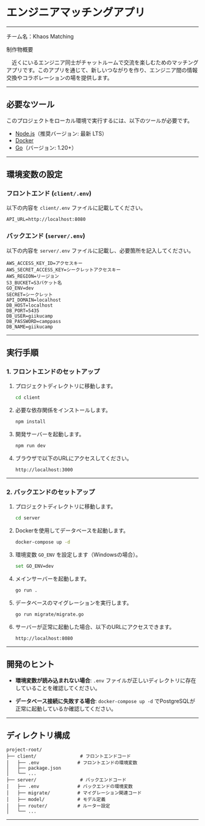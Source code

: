 # エンジニアマッチングアプリ

---

チーム名：Khaos Matching

制作物概要

　近くにいるエンジニア同士がチャットルームで交流を楽しむためのマッチングアプリです。このアプリを通じて、新しいつながりを作り、エンジニア間の情報交換やコラボレーションの場を提供します。

---

## 必要なツール

このプロジェクトをローカル環境で実行するには、以下のツールが必要です。

- [Node.js](https://nodejs.org/)（推奨バージョン: 最新 LTS）
- [Docker](https://www.docker.com/)
- [Go](https://go.dev/)（バージョン: 1.20+）

---

## 環境変数の設定

### フロントエンド (`client/.env`)

以下の内容を `client/.env` ファイルに記載してください。

```env
API_URL=http://localhost:8080
```

### バックエンド (`server/.env`)

以下の内容を `server/.env` ファイルに記載し、必要箇所を記入してください。

```env
AWS_ACCESS_KEY_ID=アクセスキー
AWS_SECRET_ACCESS_KEY=シークレットアクセスキー
AWS_REGION=リージョン
S3_BUCKET=S3バケット名
GO_ENV=dev
SECRET=シークレット
API_DOMAIN=localhost
DB_HOST=localhost
DB_PORT=5435
DB_USER=giikucamp
DB_PASSWORD=camppass
DB_NAME=giikucamp
```

---

## 実行手順

### 1. フロントエンドのセットアップ

1. プロジェクトディレクトリに移動します。
   ```bash
   cd client
   ```

2. 必要な依存関係をインストールします。
   ```bash
   npm install
   ```

3. 開発サーバーを起動します。
   ```bash
   npm run dev
   ```

4. ブラウザで以下のURLにアクセスしてください。
   ```
   http://localhost:3000
   ```

---

### 2. バックエンドのセットアップ

1. プロジェクトディレクトリに移動します。
   ```bash
   cd server
   ```

2. Dockerを使用してデータベースを起動します。
   ```bash
   docker-compose up -d
   ```

3. 環境変数 `GO_ENV` を設定します（Windowsの場合）。
   ```bash
   set GO_ENV=dev
   ```

4. メインサーバーを起動します。
   ```bash
   go run .
   ```

5. データベースのマイグレーションを実行します。
   ```bash
   go run migrate/migrate.go
   ```

6. サーバーが正常に起動した場合、以下のURLにアクセスできます。
   ```
   http://localhost:8080
   ```

---

## 開発のヒント

- **環境変数が読み込まれない場合**:
  `.env` ファイルが正しいディレクトリに存在していることを確認してください。

- **データベース接続に失敗する場合**:
  `docker-compose up -d` でPostgreSQLが正常に起動しているか確認してください。

---

## ディレクトリ構成

```
project-root/
├── client/                # フロントエンドコード
│   ├── .env              # フロントエンドの環境変数
│   ├── package.json
│   └── ...
├── server/                # バックエンドコード
│   ├── .env              # バックエンドの環境変数
│   ├── migrate/          # マイグレーション関連コード
│   ├── model/            # モデル定義
│   ├── router/           # ルーター設定
│   └── ...

```

---


